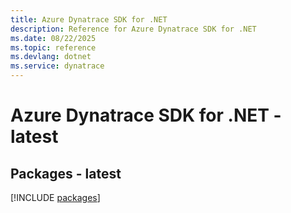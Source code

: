 ```yaml
---
title: Azure Dynatrace SDK for .NET
description: Reference for Azure Dynatrace SDK for .NET
ms.date: 08/22/2025
ms.topic: reference
ms.devlang: dotnet
ms.service: dynatrace
---
```

# Azure Dynatrace SDK for .NET - latest
## Packages - latest
[!INCLUDE [packages](dynatrace-index.md)]